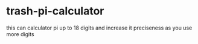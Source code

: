 # trash-pi-calculator
this can calculator pi up to 18 digits and increase it preciseness as you use more digits
